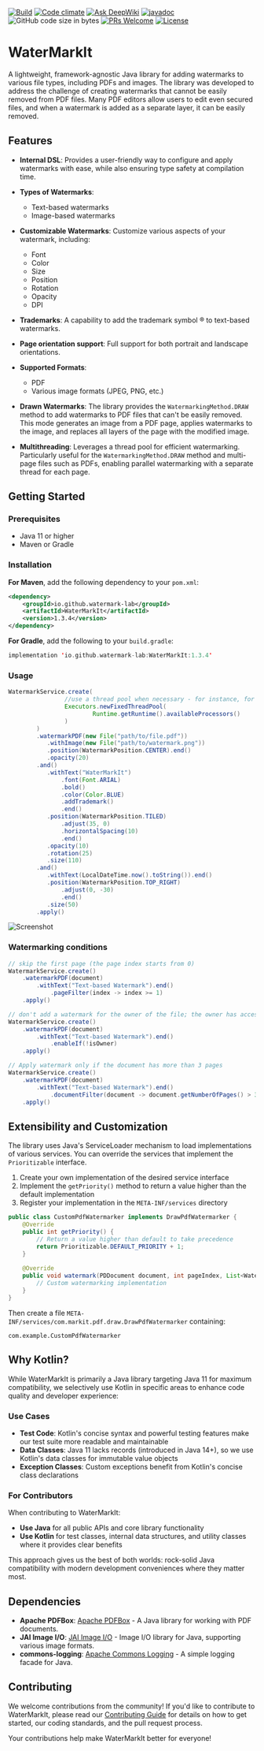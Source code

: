 [![Build](https://github.com/OlegCheban/WaterMarkIt/actions/workflows/mvn.yml/badge.svg)](https://github.com/OlegCheban/WaterMarkIt/actions/workflows/mvn.yml)
[![Code climate](https://api.codeclimate.com/v1/badges/0cd17315421a1bec3587/maintainability)](https://codeclimate.com/github/OlegCheban/WaterMarkIt/maintainability)
[![Ask DeepWiki](https://deepwiki.com/badge.svg)](https://deepwiki.com/OlegCheban/WaterMarkIt)
[![javadoc](https://img.shields.io/badge/javadoc-1.3.4-brightgreen.svg)](https://javadoc.io/doc/io.github.watermark-lab/WaterMarkIt/latest/index.html)
![GitHub code size in bytes](https://img.shields.io/github/languages/code-size/OlegCheban/WaterMarkIt)
[![PRs Welcome](https://img.shields.io/badge/PRs-welcome-brightgreen.svg?style=flat-square)](https://makeapullrequest.com)
[![License](https://img.shields.io/badge/license-MIT-green.svg)](https://github.com/OlegCheban/WaterMarkIt/blob/master/LICENSE)
# WaterMarkIt

A lightweight, framework-agnostic Java library for adding watermarks to various file types, including PDFs and images. The library was developed to address the challenge of creating watermarks that cannot be easily removed from PDF files. Many PDF editors allow users to edit even secured files, and when a watermark is added as a separate layer, it can be easily removed.  

## Features

- **Internal DSL**: Provides a user-friendly way to configure and apply watermarks with ease, while also ensuring type safety at compilation time.

- **Types of Watermarks**:
  - Text-based watermarks
  - Image-based watermarks

- **Customizable Watermarks**: Customize various aspects of your watermark, including:
  - Font
  - Color
  - Size
  - Position
  - Rotation
  - Opacity
  - DPI

- **Trademarks**: A capability to add the trademark symbol ® to text-based watermarks.

- **Page orientation support**: Full support for both portrait and landscape orientations.

- **Supported Formats**:
  - PDF
  - Various image formats (JPEG, PNG, etc.)
  
- **Drawn Watermarks**: The library provides the `WatermarkingMethod.DRAW` method to add watermarks to PDF files that can't be easily removed. This mode generates an image from a PDF page, applies watermarks to the image, and replaces all layers of the page with the modified image.

- **Multithreading**: Leverages a thread pool for efficient watermarking. Particularly useful for the `WatermarkingMethod.DRAW` method and multi-page files such as PDFs, enabling parallel watermarking with a separate thread for each page.

## Getting Started

### Prerequisites

- Java 11 or higher
- Maven or Gradle

### Installation

**For Maven**, add the following dependency to your `pom.xml`:

```xml
<dependency>
    <groupId>io.github.watermark-lab</groupId>
    <artifactId>WaterMarkIt</artifactId>
    <version>1.3.4</version>
</dependency>
```

**For Gradle**, add the following to your `build.gradle`:
```kotlin
implementation 'io.github.watermark-lab:WaterMarkIt:1.3.4'
```

### Usage

```java
WatermarkService.create(
                //use a thread pool when necessary - for instance, for large PDFs with many pages
                Executors.newFixedThreadPool(
                        Runtime.getRuntime().availableProcessors()
                )
        )
        .watermarkPDF(new File("path/to/file.pdf"))
           .withImage(new File("path/to/watermark.png"))
           .position(WatermarkPosition.CENTER).end()
           .opacity(20)
        .and()
           .withText("WaterMarkIt")
               .font(Font.ARIAL)
               .bold()
               .color(Color.BLUE)
               .addTrademark()
               .end()           
           .position(WatermarkPosition.TILED)
               .adjust(35, 0)
               .horizontalSpacing(10)
               .end()
           .opacity(10)
           .rotation(25)
           .size(110)
        .and()
           .withText(LocalDateTime.now().toString()).end()
           .position(WatermarkPosition.TOP_RIGHT)
               .adjust(0, -30)
               .end()
           .size(50)
        .apply()
```
![Screenshot](https://github.com/user-attachments/assets/5d573ee8-ddf3-4204-8c33-502099bb39eb)

### Watermarking conditions 
```java
// skip the first page (the page index starts from 0)
WatermarkService.create()
    .watermarkPDF(document)
        .withText("Text-based Watermark").end()
            .pageFilter(index -> index >= 1)
    .apply()
```

```java
// don't add a watermark for the owner of the file; the owner has access to the original file.
WatermarkService.create()
    .watermarkPDF(document)
        .withText("Text-based Watermark").end()
            .enableIf(!isOwner)
    .apply()
```

```java
// Apply watermark only if the document has more than 3 pages
WatermarkService.create()
    .watermarkPDF(document)
        .withText("Text-based Watermark").end()
            .documentFilter(document -> document.getNumberOfPages() > 3)
    .apply()  
```

## Extensibility and Customization

The library uses Java's ServiceLoader mechanism to load implementations of various services. You can override the services that implement the `Prioritizable` interface.

1. Create your own implementation of the desired service interface
2. Implement the `getPriority()` method to return a value higher than the default implementation
3. Register your implementation in the `META-INF/services` directory

```java
public class CustomPdfWatermarker implements DrawPdfWatermarker {
    @Override
    public int getPriority() {
        // Return a value higher than default to take precedence
        return Prioritizable.DEFAULT_PRIORITY + 1;
    }
    
    @Override
    public void watermark(PDDocument document, int pageIndex, List<WatermarkAttributes> attrs) throws IOException {
        // Custom watermarking implementation
    }
}
```

Then create a file `META-INF/services/com.markit.pdf.draw.DrawPdfWatermarker` containing:
```
com.example.CustomPdfWatermarker
```

## Why Kotlin?

While WaterMarkIt is primarily a Java library targeting Java 11 for maximum compatibility, we selectively use Kotlin in specific areas to enhance code quality and developer experience:

### Use Cases

- **Test Code**: Kotlin's concise syntax and powerful testing features make our test suite more readable and maintainable
- **Data Classes**: Java 11 lacks records (introduced in Java 14+), so we use Kotlin's data classes for immutable value objects
- **Exception Classes**: Custom exceptions benefit from Kotlin's concise class declarations

### For Contributors

When contributing to WaterMarkIt:
- **Use Java** for all public APIs and core library functionality
- **Use Kotlin** for test classes, internal data structures, and utility classes where it provides clear benefits

This approach gives us the best of both worlds: rock-solid Java compatibility with modern development conveniences where they matter most.

## Dependencies 
- **Apache PDFBox**: [Apache PDFBox](https://pdfbox.apache.org/) - A Java library for working with PDF documents.
- **JAI Image I/O**: [JAI Image I/O](https://github.com/jai-imageio/jai-imageio-core) - Image I/O library for Java, supporting various image formats.
- **commons-logging**: [Apache Commons Logging](https://commons.apache.org/proper/commons-logging/) - A simple logging facade for Java.

## Contributing

We welcome contributions from the community! If you'd like to contribute to WaterMarkIt, please read our [Contributing Guide](CONTRIBUTING.md) for details on how to get started, our coding standards, and the pull request process.

Your contributions help make WaterMarkIt better for everyone!
